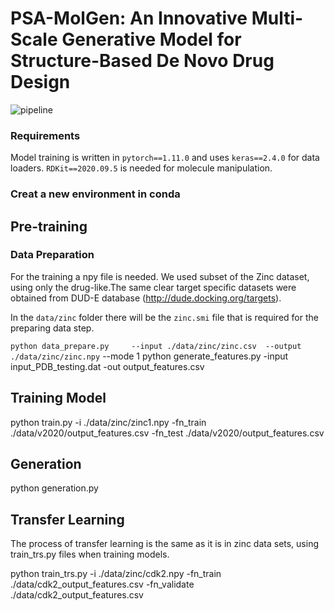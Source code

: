 # PSA-MolGen: An Innovative Multi-Scale Generative Model for Structure-Based De Novo Drug Design

![pipeline](images/mod2.png)

### Requirements

Model training is written in `pytorch==1.11.0` and uses `keras==2.4.0` for data loaders. `RDKit==2020.09.5` is needed for molecule manipulation.


### Creat a new environment in conda 


## Pre-training

### Data Preparation
For the training a npy file is needed. We used subset of the Zinc dataset, using only the drug-like.The same clear target specific datasets were obtained from DUD-E database (http://dude.docking.org/targets).

In the `data/zinc` folder there will be the `zinc.smi` file that is required for the preparing data step.

`python data_prepare.py     --input ./data/zinc/zinc.csv 
                            --output ./data/zinc/zinc.npy`
                            --mode 1
python generate_features.py -input input_PDB_testing.dat -out output_features.csv

## Training Model

python train.py -i ./data/zinc/zinc1.npy  -fn_train ./data/v2020/output_features.csv -fn_test ./data/v2020/output_features.csv


## Generation

python generation.py 


## Transfer Learning 

The process of transfer learning is the same as it is in zinc data sets, using train_trs.py files when training models.

python train_trs.py -i ./data/zinc/cdk2.npy  -fn_train ./data/cdk2_output_features.csv -fn_validate ./data/cdk2_output_features.csv 

 
